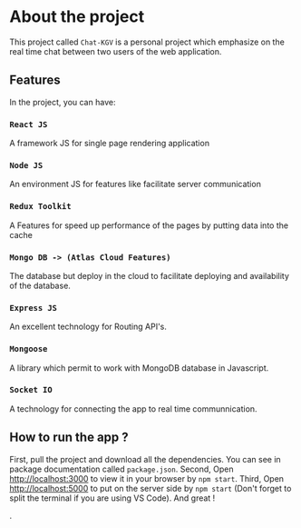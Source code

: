 # About the project

This project called `Chat-KGV` is a personal project which emphasize on the real time chat between two users of the web application.

## Features

In the project, you can have:

### `React JS`

A framework JS for single page rendering application

### `Node JS`

An environment JS for features like facilitate server communication 

### `Redux Toolkit`

A Features for speed up performance of the pages by putting data into the cache

### `Mongo DB -> (Atlas Cloud Features)`

The database but deploy in the cloud to facilitate deploying and availability of the database.

### `Express JS`

An excellent technology for Routing API's.

### `Mongoose`

A library which permit to work with MongoDB database in Javascript.

### `Socket IO`

A technology for connecting the app to real time communnication.

## How to run the app ?

First, pull the project and download all the dependencies. You can see in package documentation called `package.json`.
Second, Open [http://localhost:3000](http://localhost:3000) to view it in your browser by `npm start`.
Third, Open [http://localhost:5000](http://localhost:5000) to put on the server side by `npm start` (Don't forget to split the terminal if you are using VS Code).
And great ! 

<KGV/>.